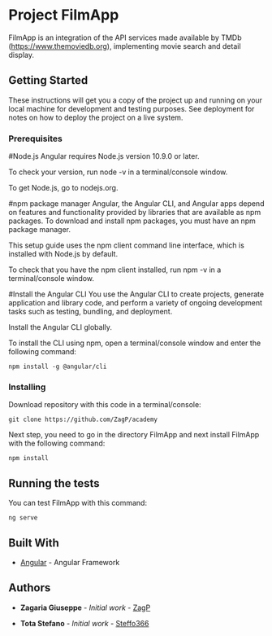 # Project FilmApp

FilmApp is an integration of the API services made available by TMDb (https://www.themoviedb.org), implementing movie search and detail display.

## Getting Started

These instructions will get you a copy of the project up and running on your local machine for development and testing purposes. See deployment for notes on how to deploy the project on a live system.

### Prerequisites

#Node.js
Angular requires Node.js version 10.9.0 or later.

To check your version, run node -v in a terminal/console window.

To get Node.js, go to nodejs.org.

#npm package manager
Angular, the Angular CLI, and Angular apps depend on features and functionality provided by libraries that are available as npm packages. To download and install npm packages, you must have an npm package manager.

This setup guide uses the npm client command line interface, which is installed with Node.js by default.

To check that you have the npm client installed, run npm -v in a terminal/console window.

#Install the Angular CLI
You use the Angular CLI to create projects, generate application and library code, and perform a variety of ongoing development tasks such as testing, bundling, and deployment.

Install the Angular CLI globally.

To install the CLI using npm, open a terminal/console window and enter the following command:
```
npm install -g @angular/cli
```

### Installing


Download repository with this code in a terminal/console:

```
git clone https://github.com/ZagP/academy
```


Next step, you need to go in the directory FilmApp and next install FilmApp with the following command:


```
npm install
```

## Running the tests

You can test FilmApp with this command:
```
ng serve
```

## Built With

* [Angular](https://angular.io/) - Angular Framework

## Authors

* **Zagaria Giuseppe** - *Initial work* - [ZagP](https://github.com/ZagP)

* **Tota Stefano** - *Initial work* - [Steffo366](https://github.com/Steffo366)


